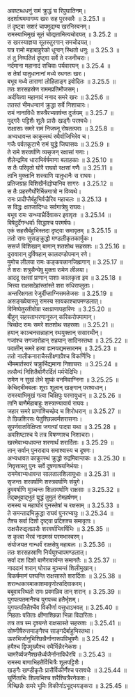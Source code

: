 

  
अवष्टब्धधनुं रामं क्रुद्धं च रिपुघातिनम्।  
ददर्शाश्रममागम्य खरः सह पुरस्सरैः ॥ 3.25.1 ॥   
तं दृष्ट्वा सशरं चापमुद्यम्य खरनिस्वनम्।  
रामस्याभिमुखं सूतं चोद्यतामित्यचोदयत् ॥ 3.25.2 ॥   
स खरस्याज्ञया सूतस्तुरगान् समचोदयत्।  
यत्र रामो महाबाहुरेको धून्वन् स्थितो धनुः ॥ 3.25.3 ॥   
तं तु निष्पतितं दृष्ट्वा सर्वे ते रजनीचराः।  
नर्दमाना महानादं सचिवाः पर्यवारयन् ॥ 3.25.4 ॥   
स तेषां यातुधानानां मध्ये रथगतः खरः।  
बभूव मध्ये ताराणां लोहिताङ्ग इवोदितः ॥ 3.25.5 ॥   
ततः शरसहस्रेण राममप्रतिमौजसम्।  
अर्दयित्वा महानादं ननाद समरे खरः ॥ 3.25.6 ॥   
ततस्तं भीमधन्वानं क्रुद्धा सर्वे निशाचारः।  
रामं नानाविधैः शस्त्रैरभ्यवर्षन्त दुर्जयम् ॥ 3.25.7 ॥   
मुद्गरैः पट्टिशैः शूलैः प्रासैः खड्गैः परश्वधैः।  
राक्षासाः समरे रामं निजघ्नू रोषतत्पराः ॥ 3.25.8 ॥   
अभ्यधावन्त काकुत्स्थं रथैर्वाजिभिरेव च।  
गजैः पर्वतकूटाभै रामं युद्धे जिघासवः ॥ 3.25.9 ॥   
ते रामे शरवर्षाणि व्यसृजन् रक्षासां गणाः।  
शैलेन्द्रमिव धाराभिर्वर्षमाणा बलाहकाः ॥ 3.25.10 ॥   
स तैः परिवृतो घोरै राघवो रक्षसां गणैः ॥ 3.25.11 ॥   
तानि मुक्तानि शस्त्राणि यातुधानैः स राघवः।  
प्रतिजग्राह विशिखैर्नद्योघानिव सागरः ॥ 3.25.12 ॥   
स तैः प्रहरणैर्घोरैर्भिन्नगात्रो न विव्यथे।  
रामः प्रादीप्तैर्बहुभिर्वज्रैरिव महाचलः ॥ 3.25.13 ॥   
स विद्धः क्षतजादिग्धः सर्वगात्रेषु राघवः।  
बभूव रामः सन्ध्याभ्रैर्दिवाकर इवावृतः ॥ 3.25.14 ॥   
विषेदुर्देगन्धर्वाः सिद्धाश्च परमर्षयः।  
एकं सहस्रैर्बहुभिस्तदा दृष्ट्वा समावृतम् ॥ 3.25.15 ॥   
ततो रामः सुसङ्क्रुद्धो मण्डलीकृतकार्मुकः।  
ससर्ज विशिखान् बाणान् शतशोथ सहस्रशः ॥ 3.25.16 ॥   
दुरावारान् दुर्विषहान् कालदण्डोपमान् रणे।  
मुमोच लीलया रामः कङ्कपत्त्रानजिह्मगान् ॥ 3.25.17 ॥   
ते शराः शत्रुसैन्येषु मुक्ता रामेण लीलया।  
आददू रक्षसां प्राणान् पाशाः कालकृता इव ॥ 3.25.18 ॥   
भित्त्वा राक्षसदेहांस्तांस्ते शरा रुधिराप्लुताः।  
अन्तरिक्षगता रेजुर्दीप्ताग्निसमतेजसः ॥ 3.25.19 ॥   
असङ्ख्येयास्तु रामस्य सायकाश्चापमण्डलात्।  
विनिष्पेतुरतीवोग्रा रक्षःप्राणापहारिणः ॥ 3.25.20 ॥   
बीहून् सहस्ताभरणानूरून् करिकरोपमामान्।  
चिच्छेद रामः समरे शतशोथ सहस्रशः ॥ 3.25.21 ॥   
हयान् काञ्चनसन्नाहान् रथयुक्तान् ससारथीन्।  
गजांश्च सगजारोहान् सहयान् सादिनस्तथा ॥ 3.25.22 ॥   
पदातीन् समरे हत्वा ह्यनयद्यमसादनम् ॥ 3.25.23 ॥   
ततो नालीकनाराचैस्तीक्ष्णाग्रैश्च विकर्णिभिः।  
भीममार्तस्वरं चक्रुर्भिद्यमाना निशाचराः ॥ 3.25.24 ॥   
तत्सैन्यं निशितैर्बाणैरर्दितं मर्मभेदिभिः।  
रामेण न सुखं लेभे शुष्कं वनमिवाग्निना ॥ 3.25.25 ॥   
केचिद्भीमबलाः शूराः शूलान् खङ्गान् परश्वधान्।  
रामस्याभिमुखं गत्वा चिक्षिपुः परमायुधान् ॥ 3.25.26 ॥   
तानि बाणैर्महाबाहुः शस्त्राण्यावार्य राघवः।  
जहार समरे प्राणांश्चिच्छेद च शिरोधरान् ॥ 3.25.27 ॥   
ते छिन्नशिरसः पेतुश्छिन्नवर्मशरासनाः।  
सुपर्णवातविक्षिप्ता जगत्यां पादपा यथा ॥ 3.25.28 ॥   
अवशिष्टाश्च ये तत्र विषण्णाश्च निशाचराः।  
खरमेवाभ्यधावन्त शरणार्थं शरार्दिताः ॥ 3.25.29 ॥   
तान् सर्वान् पुनरादाय समाश्वास्य च दूषणः।  
अभ्यधावत काकुत्स्थं क्रुद्धो रुद्रमिवान्तकः ॥ 3.25.30 ॥   
निवृत्तास्तु पुनः सर्वे दूषणाश्रयनिर्भयाः।  
राममेवाभ्यधावन्त सालतालशिलायुधाः ॥ 3.25.31 ॥   
सृजन्तः शरवर्षाणि शस्त्रवर्षाणि संयुगे।  
द्रुमवर्षाणि मुञ्चन्तः शिलावर्षाणि राक्षसाः ॥ 3.25.32 ॥   
तद्बभूवाद्भुतं युद्धं तुमुलं रोमहर्षणम्।  
रामस्य च महाघोरं पुनस्तेषां च रक्षसाम् ॥ 3.25.33 ॥   
ते समन्तादभिक्रुद्धा राघवं पुनरभ्ययुः ॥ 3.25.34 ॥   
तैश्च सर्वा दिशो दृष्ट्वा प्रदिशश्च समावृताः।  
राक्षसैरुद्यतप्रासैः शरवर्षाभिवर्षिभिः ॥ 3.25.35 ॥   
स कृत्वा भैरवं नादमस्रं परमभास्वरम्।  
संयोजयत गान्धर्वं राक्षसेषु महाबलः ॥ 3.25.36 ॥   
ततः शरसहस्राणि निर्ययुश्चापमण्डलात्।  
सर्वा दश दिशो बाणैरावार्यन्त समागतैः ॥ 3.25.37 ॥   
नाददानं शरान् घोरान्न मुञ्चन्तं शिलीमुखान्।  
विकर्षमाणं पश्यन्ति राक्षसास्ते शरार्दिताः ॥ 3.25.38 ॥   
शरान्धकारमाकाशमावृणोत्सदिवाकरम्।  
बबूवावस्थितो रामः प्रवमन्निव तान् शरान् ॥ 3.25.39 ॥   
युगपत्पतमानैश्च युगपच्च हतैर्भृशम्।  
युगपत्पतितैश्चैव विकीर्णा वसुधाऽभवत् ॥ 3.25.40 ॥   
निहताः पतिताः क्षीणाश्छिन्ना भिन्ना विदारिताः।  
तत्र तत्र स्म दृश्यन्ते राक्षसास्ते सहस्रशः ॥ 3.25.41 ॥   
सोष्णीषैरुत्तमाङ्गैश्च साङ्गदैर्बाहुभिस्तथा।  
ऊरुभिर्जानुभिश्छिन्नैर्नानारूपविभूषणैः ॥ 3.25.42 ॥   
हयैश्च द्विपमुख्यैश्च रथैर्भिन्नैरनेकशः।  
चामरैर्व्यजनैश्छत्त्रैर्ध्वजैर्नानाविधैरपि ॥ 3.25.43 ॥   
रामस्य बाणाभिहतैर्विचित्रैः शूलपट्टिशैः।  
खङ्गैः खण्डीकृतैः प्रासैर्विकीर्णैश्च परश्वधैः ॥ 3.25.44 ॥   
चूर्णिताभिः शिलाभिश्च शरैश्चित्रैरनेकशः।  
विच्छिन्नैः समरे भूमिः विकीर्णाऽभूद्भयङ्करा ॥ 3.25.45 ॥   
